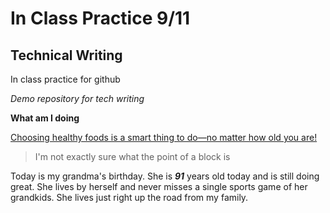 # In Class Practice 9/11
## Technical Writing
In class practice for github

*Demo repository for tech writing*

**What am I doing**

[ Choosing healthy foods is a smart thing to do—no matter how old you are!](https://www.nia.nih.gov/health/healthy-eating)

>I'm not exactly sure what the point of a block is 

Today is my grandma's birthday. She is ***91*** years old today and is still doing great. 
She lives by herself and never misses a single sports game of her grandkids. 
She lives just right up the road from my family. 
